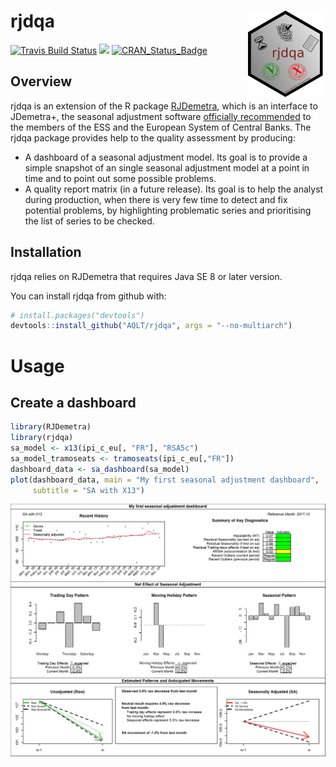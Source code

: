 
<!-- README.md is generated from README.Rmd. Please edit that file -->

# rjdqa <img src="man/figures/logo.png" align="right" />

[![Travis Build
Status](https://travis-ci.org/AQLT/rjdqa.svg?branch=master)](https://travis-ci.org/AQLT/rjdqa)
[![](https://img.shields.io/badge/lifecycle-experimental-orange.svg?logo=github)](https://www.tidyverse.org/lifecycle/#experimental)
[![CRAN\_Status\_Badge](http://www.r-pkg.org/badges/version/rjdqa)](https://cran.r-project.org/package=rjdqa)

## Overview

rjdqa is an extension of the R package
[RJDemetra](https://github.com/nbbrd/rjdemetra), which is an interface
to JDemetra+, the seasonal adjustment software [officially
recommended](https://ec.europa.eu/eurostat/cros/system/files/Jdemetra_%20release.pdf)
to the members of the ESS and the European System of Central Banks. The
rjdqa package provides help to the quality assessment by producing:

  - A dashboard of a seasonal adjustment model. Its goal is to provide a
    simple snapshot of an single seasonal adjustment model at a point in
    time and to point out some possible problems.  
  - A quality report matrix (in a future release). Its goal is to help
    the analyst during production, when there is very few time to detect
    and fix potential problems, by highlighting problematic series and
    prioritising the list of series to be checked.

## Installation

rjdqa relies on RJDemetra that requires Java SE 8 or later version.

You can install rjdqa from github with:

``` r
# install.packages("devtools")
devtools::install_github("AQLT/rjdqa", args = "--no-multiarch")
```

# Usage

## Create a dashboard

``` r
library(RJDemetra)
library(rjdqa)
sa_model <- x13(ipi_c_eu[, "FR"], "RSA5c")
sa_model_tramoseats <- tramoseats(ipi_c_eu[,"FR"])
dashboard_data <- sa_dashboard(sa_model)
plot(dashboard_data, main = "My first seasonal adjustment dashboard",
     subtitle = "SA with X13")
```

<img src="man/figures/README-dashboard_exemple-1.png" style="display: block; margin: auto;" />
